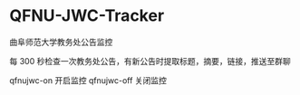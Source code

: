 # QFNU-JWC-Tracker

曲阜师范大学教务处公告监控

每 300 秒检查一次教务处公告，有新公告时提取标题，摘要，链接，推送至群聊

qfnujwc-on 开启监控
qfnujwc-off 关闭监控
